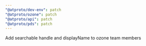 ```yaml
---
"@atproto/dev-env": patch
"@atproto/ozone": patch
"@atproto/api": patch
"@atproto/pds": patch
---
```


Add searchable handle and displayName to ozone team members
